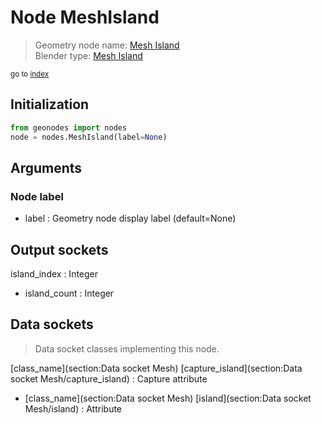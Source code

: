 
# Node MeshIsland

> Geometry node name: [Mesh Island](https://docs.blender.org/manual/en/latest/modeling/geometry_nodes/material/mesh_island.html)<br>
  Blender type: [Mesh Island](https://docs.blender.org/api/current/bpy.types.GeometryNodeInputMeshIsland.html)
  
<sub>go to [index](/docs/index.md)</sub>

## Initialization

```python
from geonodes import nodes
node = nodes.MeshIsland(label=None)
```



## Arguments


### Node label

- label : Geometry node display label (default=None)

## Output sockets

island_index : Integer
- island_count : Integer

## Data sockets

> Data socket classes implementing this node.
  
[class_name](section:Data socket Mesh) [capture_island](section:Data socket Mesh/capture_island) : Capture attribute
- [class_name](section:Data socket Mesh) [island](section:Data socket Mesh/island) : Attribute
  
